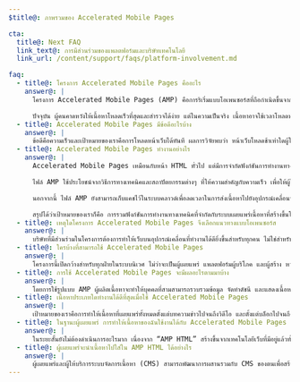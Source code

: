 ```yaml
---
$title@: ภาพรวมของ Accelerated Mobile Pages

cta:
  title@: Next FAQ
  link_text@: การมีส่วนร่วมของแพลตฟอร์มและบริษัทเทคโนโลยี
  link_url: /content/support/faqs/platform-involvement.md

faq:
  - title@: โครงการ Accelerated Mobile Pages คืออะไร
    answer@: |
      โครงการ Accelerated Mobile Pages (AMP) คือการริเริ่มแบบโอเพนซอร์สที่ถือกำเนิดขึ้นจากการพูดคุยกันระหว่างผู้เผยแพร่และบริษัทเทคโนโลยีเกี่ยวกับความจำเป็นในการปรับปรุงระบบนิเวศของเนื้อหาทั้งหมดบนอุปกรณ์เคลื่อนที่สำหรับทุกคน ไม่ว่าจะเป็นผู้เผยแพร่ แพลตฟอร์มผู้บริโภค ผู้สร้าง และผู้ใช้

      ปัจจุบัน ผู้คนคาดหวังให้เนื้อหาโหลดเร็วที่สุดและสำรวจได้ง่าย แต่ในความเป็นจริง เนื้อหาอาจใช้เวลาโหลดหลายวินาที หรือไม่มีโอกาสได้โหลดอย่างสมบูรณ์เลยเนื่องจากผู้ใช้ออกจากหน้าเว็บที่ทำงานช้าเสียก่อน Accelerated Mobile Pages คือหน้าเว็บที่ออกแบบมาให้โหลดแทบจะในทันที วิธีการนี้เป็นการก้าวไปอีกขั้นสู่เว็บบนอุปกรณ์เคลื่อนที่ที่ดีขึ้นสำหรับทุกคน
  - title@: Accelerated Mobile Pages มีข้อดีอะไรบ้าง
    answer@: |
      ข้อดีคือความเร็วและเป้าหมายของเราคือการโหลดหน้าเว็บได้ทันที ผลการวิจัยพบว่า หน้าเว็บโหลดช้าเท่าใดผู้ใช้ก็จะออกจากหน้าเว็บมากขึ้นเท่านั้น การใช้รูปแบบ AMP จะช่วยให้ผู้คนอยากบริโภคและมีส่วนร่วมกับเนื้อหามากขึ้น แต่โครงการนี้ไม่ได้เน้นเพียงความเร็วและประสิทธิภาพเท่านั้น เรายังต้องการโปรโมตการเผยแพร่ที่มีประสิทธิภาพดีขึ้น เพื่อให้ผู้เผยแพร่ได้รับประโยชน์จากศักยภาพของเว็บแบบเปิดและทำให้เนื้อหาของตนปรากฏได้รวดเร็วทุกที่ทุกเวลาบนแพลตฟอร์มและแอปต่างๆ ซึ่งอาจทำให้มีรายได้เพิ่มขึ้นผ่านโฆษณาและการสมัครรับข้อมูล
  - title@: Accelerated Mobile Pages ทำงานอย่างไร
    answer@: |
      Accelerated Mobile Pages เหมือนกับหน้า HTML ทั่วไป แต่มีการจำกัดฟังก์ชันการทำงานทางเทคนิคที่อนุญาตให้ใช้งานได้ตามที่กำหนดไว้และอยู่ในบังคับของข้อกำหนด AMP แบบโอเพนซอร์ส Accelerated Mobile Pages จะโหลดในเบราว์เซอร์สมัยใหม่และ WebView ของแอปเหมือนหน้าเว็บอื่นๆ

      ไฟล์ AMP ใช้ประโยชน์จากวิธีการทางเทคนิคและสถาปัตยกรรมต่างๆ ที่ให้ความสำคัญกับความเร็ว เพื่อให้ผู้ใช้ใช้งานได้เร็วขึ้น นักพัฒนาซอฟต์แวร์ AMP สามารถใช้ไลบรารีขององค์ประกอบเว็บที่สมบูรณ์และเติบโตขึ้นเรื่อยๆ ซึ่งช่วยให้สามารถฝังออบเจ็กต์สื่อสมบูรณ์ เช่น วิดีโอและโพสต์โซเชียล แสดงโฆษณา หรือรวบรวมข้อมูลการวิเคราะห์ได้ เป้าหมายของเราไม่ใช่การทำให้เนื้อหามีรูปลักษณ์เหมือนกันไปหมด แต่เป็นการสร้างแกนหลักทางเทคนิคของหน้าต่างๆ ให้เหมือนกันมากขึ้น เพื่อให้โหลดได้เร็วขึ้น

      นอกจากนี้ ไฟล์ AMP ยังสามารถเก็บแคชไว้ในระบบคลาวด์เพื่อลดเวลาในการส่งเนื้อหาไปยังอุปกรณ์เคลื่อนที่ของผู้ใช้ โดยการใช้รูปแบบ AMP ผู้ผลิตเนื้อหาจะทำให้บุคคลที่สามสามารถแคชเนื้อหาในไฟล์ AMP ได้ เมื่อใช้กรอบประเภทนี้ ผู้เผยแพร่ยังคงสามารถควบคุมเนื้อหาของตนเองได้ แต่แพลตฟอร์มจะสามารถเก็บแคชและมิเรอร์เนื้อหาได้อย่างง่ายดายเพื่อที่จะแสดงให้แก่ผู้ใช้ด้วยความเร็วสูงสุด Google มีแคชที่ใครก็สามารถใช้ได้โดยไม่มีค่าใช้จ้าย และ[แคช AMP ของ Google](https://developers.google.com/amp/cache/) จะเก็บแคช AMP ทั้งหมดไว้ บริษัทอื่นๆ สามารถสร้างแคช AMP ของตนเองได้เช่นกัน

      สรุปได้ว่าเป้าหมายของเราก็คือ การรวมฟังก์ชันการทำงานทางเทคนิคที่จำกัดกับระบบเผยแพร่เนื้อหาที่สร้างขึ้นโดยอิงจากการแคช เพื่อทำให้หน้าเว็บมีประสิทธิภาพมากขึ้น และเพิ่มการพัฒนาผู้ชมสำหรับผู้เผยแพร่
  - title@: เหตุใดโครงการ Accelerated Mobile Pages จึงเลือกแนวทางแบบโอเพนซอร์ส
    answer@: |
      บริษัทที่มีส่วนร่วมในโครงการต้องการทำให้เว็บบนอุปกรณ์เคลื่อนที่ทำงานได้ดียิ่งขึ้นสำหรับทุกคน ไม่ใช่สำหรับแพลตฟอร์มเดียว เทคโนโลยีชุดเดียว หรือผู้เผยแพร่เพียงกลุ่มเดียว การทำให้โครงการเป็นแบบโอเพนซอร์สช่วยให้ผู้คนแชร์และมอบไอเดียและโค้ดของตนเข้ามาได้ เพื่อทำให้เว็บบนอุปกรณ์เคลื่อนที่ทำงานเร็วขึ้น เราเพิ่งเริ่มต้นบนเส้นทางสายนี้ และเราหวังว่าจะมีผู้เผยแพร่และบริษัทเทคโนโลยีอื่นๆ มาร่วมเดินทางไปกับเราในอนาคต
  - title@: ใครบ้างที่สามารถใช้ Accelerated Mobile Pages
    answer@: |
      โครงการนี้เปิดกว้างสำหรับทุกฝ่ายในระบบนิเวศ ไม่ว่าจะเป็นผู้เผยแพร่ แพลตฟอร์มผู้บริโภค และผู้สร้าง หากต้องการทราบว่าบริษัทและเว็บไซต์ที่ใช้ AMP มีใครบ้าง ให้ไปที่[หน้า "ใคร"](/who)
  - title@: การใช้ Accelerated Mobile Pages จะมีผลอะไรตามมาบ้าง
    answer@: |
      โดยการใช้รูปแบบ AMP ผู้ผลิตเนื้อหาจะทำให้บุคคลที่สามสามารถรวบรวมข้อมูล จัดทำดัชนี และแสดงเนื้อหาในไฟล์ AMP (ขึ้นอยู่กับโปรโตคอลการยกเว้นโรบอต) ตลอดจนแคชเนื้อหาดังกล่าวได้ด้วย
  - title@: เนื้อหาประเภทใดทำงานได้ดีที่สุดเมื่อใช้ Accelerated Mobile Pages
    answer@: |
      เป้าหมายของเราคือการทำให้เนื้อหาที่เผยแพร่ทั้งหมดตั้งแต่บทความข่าวไปจนถึงวิดีโอ และตั้งแต่บล็อกไปจนถึงรูปภาพและ GIF ทำงานได้ดีที่สุดเมื่อใช้ Accelerated Mobile Pages
  - title@: ในฐานะผู้เผยแพร่ การทำให้เนื้อหาของฉันใช้งานได้กับ Accelerated Mobile Pages ต้องมีการดำเนินการอะไรเพิ่มเติมไหม
    answer@: |
      ในระยะสั้นยังไม่ต้องดำเนินการอะไรมาก เนื่องจาก “AMP HTML” สร้างขึ้นจากเทคโนโลยีเว็บที่มีอยู่แล้วทั้งหมด ขั้นตอนการพัฒนาเหมือนกับขั้นตอนที่ผู้เผยแพร่ใช้กันอยู่แล้วในทุกวันนี้ ผู้เผยแพร่สามารถทำความคุ้นเคยกับข้อกำหนด AMP HTML ได้ที่ GitHub สำหรับผู้ที่คุ้นชินกับขั้นตอนในปัจจุบันอยู่แล้ว เราคาดว่าจะไม่มีเส้นทางการเรียนรู้เพิ่มเติมเป็นพิเศษ
  - title@: ผู้เผยแพร่จะนำเนื้อหาไปใส่ใน AMP HTML ได้อย่างไร
    answer@: |
      ผู้เผยแพร่และผู้ให้บริการระบบจัดการเนื้อหา (CMS) สามารถพัฒนาการผสานรวมกับ CMS ของตนเพื่อสร้างเนื้อหา AMP Automattic ได้เผยแพร่[ปลั๊กอิน AMP ของ WordPress](https://wordpress.org/plugins/amp/) ไว้แล้วและเราหวังว่าระบบจัดการเนื้อหาทั้งหมดจะเพิ่มการสนับสนุนสำหรับหน้า AMP HTML
---
```

